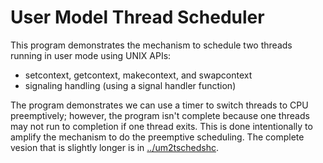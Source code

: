 # User Model Thread Scheduler

This program demonstrates the mechanism to schedule two threads running
in user mode using UNIX APIs:

- setcontext, getcontext, makecontext, and swapcontext
- signaling handling (using a signal handler function)

The program demonstrates we can use a timer to switch threads to CPU
preemptively; however, the program isn't complete because one threads
may not run to completion if one thread exits. This is done intentionally
to amplify the mechanism to do the preemptive scheduling. The complete
vesion that is slightly longer is in [../um2tschedshc](../um2tschedshc).

